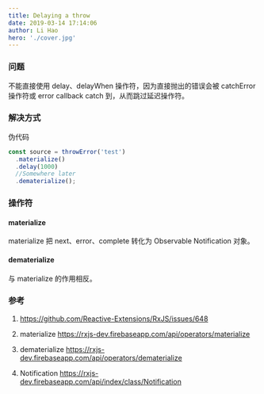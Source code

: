 ```yaml
---
title: Delaying a throw
date: 2019-03-14 17:14:06
author: Li Hao
hero: './cover.jpg'
---
```


### 问题

不能直接使用 delay、delayWhen 操作符，因为直接抛出的错误会被 catchError 操作符或 error callback catch 到，从而跳过延迟操作符。

### 解决方式

伪代码

```js
const source = throwError('test')
  .materialize()
  .delay(1000)
  //Somewhere later
  .dematerialize();
```

### 操作符

#### materialize

materialize 把 next、error、complete 转化为 Observable Notification 对象。

#### dematerialize

与 materialize 的作用相反。

### 参考

1. https://github.com/Reactive-Extensions/RxJS/issues/648

2. materialize https://rxjs-dev.firebaseapp.com/api/operators/materialize
3. dematerialize https://rxjs-dev.firebaseapp.com/api/operators/dematerialize
4. Notification https://rxjs-dev.firebaseapp.com/api/index/class/Notification
